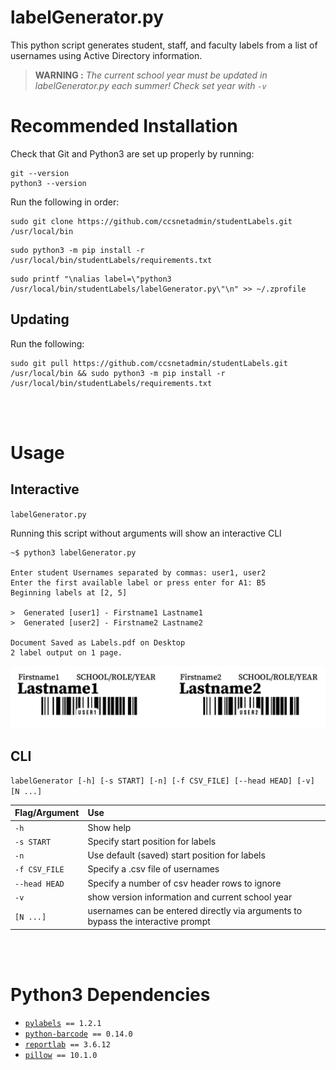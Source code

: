 # labelGenerator.py

This python script generates student, staff, and faculty labels from a list of usernames using Active Directory information.

> **WARNING :** _The current school year must be updated in labelGenerator.py each summer! Check set year with `-v`_

# Recommended Installation

Check that Git and Python3 are set up properly by running:

```console
git --version
python3 --version
```

Run the following in order:

```console
sudo git clone https://github.com/ccsnetadmin/studentLabels.git /usr/local/bin
```

```console
sudo python3 -m pip install -r /usr/local/bin/studentLabels/requirements.txt
```

```console
sudo printf "\nalias label=\"python3 /usr/local/bin/studentLabels/labelGenerator.py\"\n" >> ~/.zprofile
```

## Updating

Run the following:

```console
sudo git pull https://github.com/ccsnetadmin/studentLabels.git /usr/local/bin && sudo python3 -m pip install -r /usr/local/bin/studentLabels/requirements.txt
```

<br/>
<br/>

# Usage

## Interactive

`labelGenerator.py`

Running this script without arguments will show an interactive CLI 

```console
~$ python3 labelGenerator.py

Enter student Usernames separated by commas: user1, user2
Enter the first available label or press enter for A1: B5
Beginning labels at [2, 5]

>  Generated [user1] - Firstname1 Lastname1
>  Generated [user2] - Firstname2 Lastname2

Document Saved as Labels.pdf on Desktop
2 label output on 1 page.
```

![Example Image](resources/Example.png)

## CLI

`labelGenerator [-h] [-s START] [-n] [-f CSV_FILE] [--head HEAD] [-v] [N ...]`

| Flag/Argument | Use |
|:--|:--|
| `-h` | Show help |
| `-s START` | Specify start position for labels |
| `-n` | Use default (saved) start position for labels |
| `-f CSV_FILE` | Specify a .csv file of usernames |
| `--head HEAD` | Specify a number of csv header rows to ignore |
| `-v` | show version information and current school year |
| `[N ...]` | usernames can be entered directly via arguments to bypass the interactive prompt|

<br/>
<br/>

# Python3 Dependencies
- [`pylabels`](https://github.com/bcbnz/pylabels/)` == 1.2.1`
- [`python-barcode`](https://github.com/WhyNotHugo/python-barcode)` == 0.14.0`
- [`reportlab`](http://www.reportlab.com/)` == 3.6.12`
- [`pillow`](https://python-pillow.org)` == 10.1.0`